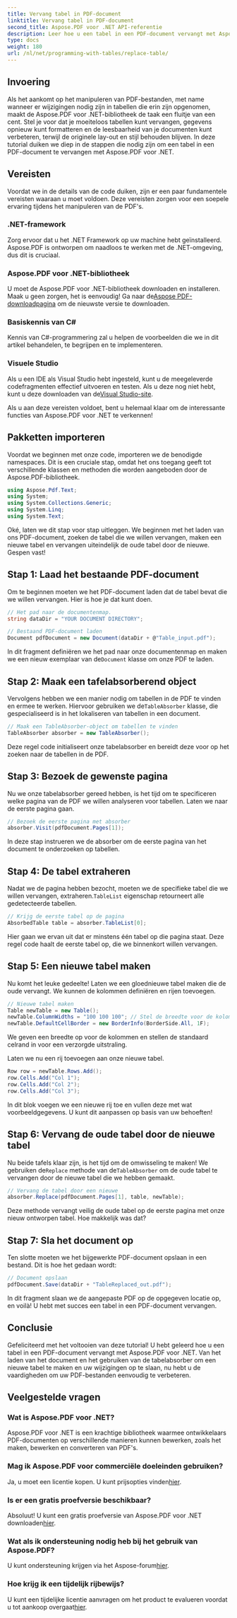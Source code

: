 ```yaml
---
title: Vervang tabel in PDF-document
linktitle: Vervang tabel in PDF-document
second_title: Aspose.PDF voor .NET API-referentie
description: Leer hoe u een tabel in een PDF-document vervangt met Aspose.PDF voor .NET. Inclusief stapsgewijze handleiding, tips en trucs.
type: docs
weight: 180
url: /nl/net/programming-with-tables/replace-table/
---
```

## Invoering

Als het aankomt op het manipuleren van PDF-bestanden, met name wanneer er wijzigingen nodig zijn in tabellen die erin zijn opgenomen, maakt de Aspose.PDF voor .NET-bibliotheek de taak een fluitje van een cent. Stel je voor dat je moeiteloos tabellen kunt vervangen, gegevens opnieuw kunt formatteren en de leesbaarheid van je documenten kunt verbeteren, terwijl de originele lay-out en stijl behouden blijven. In deze tutorial duiken we diep in de stappen die nodig zijn om een tabel in een PDF-document te vervangen met Aspose.PDF voor .NET.

## Vereisten

Voordat we in de details van de code duiken, zijn er een paar fundamentele vereisten waaraan u moet voldoen. Deze vereisten zorgen voor een soepele ervaring tijdens het manipuleren van de PDF's.

### .NET-framework
Zorg ervoor dat u het .NET Framework op uw machine hebt geïnstalleerd. Aspose.PDF is ontworpen om naadloos te werken met de .NET-omgeving, dus dit is cruciaal.

### Aspose.PDF voor .NET-bibliotheek
 U moet de Aspose.PDF voor .NET-bibliotheek downloaden en installeren. Maak u geen zorgen, het is eenvoudig! Ga naar de[Aspose PDF-downloadpagina](https://releases.aspose.com/pdf/net/) om de nieuwste versie te downloaden.

### Basiskennis van C#
Kennis van C#-programmering zal u helpen de voorbeelden die we in dit artikel behandelen, te begrijpen en te implementeren.

### Visuele Studio
 Als u een IDE als Visual Studio hebt ingesteld, kunt u de meegeleverde codefragmenten effectief uitvoeren en testen. Als u deze nog niet hebt, kunt u deze downloaden van de[Visual Studio-site](https://visualstudio.microsoft.com/downloads/).

Als u aan deze vereisten voldoet, bent u helemaal klaar om de interessante functies van Aspose.PDF voor .NET te verkennen!

## Pakketten importeren

Voordat we beginnen met onze code, importeren we de benodigde namespaces. Dit is een cruciale stap, omdat het ons toegang geeft tot verschillende klassen en methoden die worden aangeboden door de Aspose.PDF-bibliotheek.

```csharp
using Aspose.Pdf.Text;
using System;
using System.Collections.Generic;
using System.Linq;
using System.Text;
```

Oké, laten we dit stap voor stap uitleggen. We beginnen met het laden van ons PDF-document, zoeken de tabel die we willen vervangen, maken een nieuwe tabel en vervangen uiteindelijk de oude tabel door de nieuwe. Gespen vast!

## Stap 1: Laad het bestaande PDF-document

Om te beginnen moeten we het PDF-document laden dat de tabel bevat die we willen vervangen. Hier is hoe je dat kunt doen.

```csharp
// Het pad naar de documentenmap.
string dataDir = "YOUR DOCUMENT DIRECTORY";

// Bestaand PDF-document laden
Document pdfDocument = new Document(dataDir + @"Table_input.pdf");
```

In dit fragment definiëren we het pad naar onze documentenmap en maken we een nieuw exemplaar van de`Document` klasse om onze PDF te laden.

## Stap 2: Maak een tafelabsorberend object

 Vervolgens hebben we een manier nodig om tabellen in de PDF te vinden en ermee te werken. Hiervoor gebruiken we de`TableAbsorber` klasse, die gespecialiseerd is in het lokaliseren van tabellen in een document.

```csharp
// Maak een TableAbsorber-object om tabellen te vinden
TableAbsorber absorber = new TableAbsorber();
```

Deze regel code initialiseert onze tabelabsorber en bereidt deze voor op het zoeken naar de tabellen in de PDF.

## Stap 3: Bezoek de gewenste pagina

Nu we onze tabelabsorber gereed hebben, is het tijd om te specificeren welke pagina van de PDF we willen analyseren voor tabellen. Laten we naar de eerste pagina gaan.

```csharp
// Bezoek de eerste pagina met absorber
absorber.Visit(pdfDocument.Pages[1]);
```

In deze stap instrueren we de absorber om de eerste pagina van het document te onderzoeken op tabellen.

## Stap 4: De tabel extraheren

 Nadat we de pagina hebben bezocht, moeten we de specifieke tabel die we willen vervangen, extraheren.`TableList` eigenschap retourneert alle gedetecteerde tabellen.

```csharp
// Krijg de eerste tabel op de pagina
AbsorbedTable table = absorber.TableList[0];
```

Hier gaan we ervan uit dat er minstens één tabel op die pagina staat. Deze regel code haalt de eerste tabel op, die we binnenkort willen vervangen.

## Stap 5: Een nieuwe tabel maken

Nu komt het leuke gedeelte! Laten we een gloednieuwe tabel maken die de oude vervangt. We kunnen de kolommen definiëren en rijen toevoegen.

```csharp
// Nieuwe tabel maken
Table newTable = new Table();
newTable.ColumnWidths = "100 100 100"; // Stel de breedte voor de kolommen in
newTable.DefaultCellBorder = new BorderInfo(BorderSide.All, 1F);
```

We geven een breedte op voor de kolommen en stellen de standaard celrand in voor een verzorgde uitstraling.

Laten we nu een rij toevoegen aan onze nieuwe tabel.

```csharp
Row row = newTable.Rows.Add();
row.Cells.Add("Col 1");
row.Cells.Add("Col 2");
row.Cells.Add("Col 3");
```

In dit blok voegen we een nieuwe rij toe en vullen deze met wat voorbeeldgegevens. U kunt dit aanpassen op basis van uw behoeften!

## Stap 6: Vervang de oude tabel door de nieuwe tabel

 Nu beide tafels klaar zijn, is het tijd om de omwisseling te maken! We gebruiken de`Replace` methode van de`TableAbsorber` om de oude tabel te vervangen door de nieuwe tabel die we hebben gemaakt.

```csharp
// Vervang de tabel door een nieuwe
absorber.Replace(pdfDocument.Pages[1], table, newTable);
```

Deze methode vervangt veilig de oude tabel op de eerste pagina met onze nieuw ontworpen tabel. Hoe makkelijk was dat?

## Stap 7: Sla het document op

Ten slotte moeten we het bijgewerkte PDF-document opslaan in een bestand. Dit is hoe het gedaan wordt:

```csharp
// Document opslaan
pdfDocument.Save(dataDir + "TableReplaced_out.pdf");
```

In dit fragment slaan we de aangepaste PDF op de opgegeven locatie op, en voilà! U hebt met succes een tabel in een PDF-document vervangen.

## Conclusie

Gefeliciteerd met het voltooien van deze tutorial! U hebt geleerd hoe u een tabel in een PDF-document vervangt met Aspose.PDF voor .NET. Van het laden van het document en het gebruiken van de tabelabsorber om een nieuwe tabel te maken en uw wijzigingen op te slaan, nu hebt u de vaardigheden om uw PDF-bestanden eenvoudig te verbeteren.

## Veelgestelde vragen

### Wat is Aspose.PDF voor .NET?  
Aspose.PDF voor .NET is een krachtige bibliotheek waarmee ontwikkelaars PDF-documenten op verschillende manieren kunnen bewerken, zoals het maken, bewerken en converteren van PDF's.

### Mag ik Aspose.PDF voor commerciële doeleinden gebruiken?  
 Ja, u moet een licentie kopen. U kunt prijsopties vinden[hier](https://purchase.aspose.com/buy).

### Is er een gratis proefversie beschikbaar?  
 Absoluut! U kunt een gratis proefversie van Aspose.PDF voor .NET downloaden[hier](https://releases.aspose.com/).

### Wat als ik ondersteuning nodig heb bij het gebruik van Aspose.PDF?  
 U kunt ondersteuning krijgen via het Aspose-forum[hier](https://forum.aspose.com/c/pdf/10).

### Hoe krijg ik een tijdelijk rijbewijs?  
 U kunt een tijdelijke licentie aanvragen om het product te evalueren voordat u tot aankoop overgaat[hier](https://purchase.aspose.com/temporary-license/).